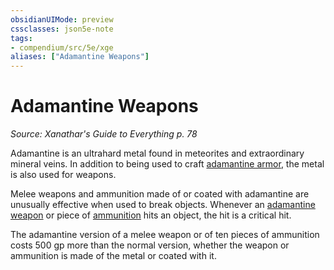```yaml
---
obsidianUIMode: preview
cssclasses: json5e-note
tags:
- compendium/src/5e/xge
aliases: ["Adamantine Weapons"]
---
```

# Adamantine Weapons
*Source: Xanathar's Guide to Everything p. 78* 

Adamantine is an ultrahard metal found in meteorites and extraordinary mineral veins. In addition to being used to craft [adamantine armor](Mechanics/items/adamantine-armor.md), the metal is also used for weapons.

Melee weapons and ammunition made of or coated with adamantine are unusually effective when used to break objects. Whenever an [adamantine weapon](Mechanics/items/adamantine-weapon-xge.md) or piece of [ammunition](Mechanics/items/adamantine-ammunition-xge.md) hits an object, the hit is a critical hit.

The adamantine version of a melee weapon or of ten pieces of ammunition costs 500 gp more than the normal version, whether the weapon or ammunition is made of the metal or coated with it.